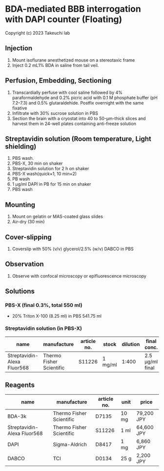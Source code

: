 # BDA-mediated BBB interrogation with DAPI counter (Floating)
Copyright (c) 2023 Takeuchi lab


## Injection
1. Mount isoflurane anesthetized mouse on a stereotaxic frame
1. Inject 0.2 mL1% BDA in saline from tail veil.

## Perfusion, Embedding, Sectioning
1. Transcardially perfuse with cool saline followed by 4% paraformaldehyde and 0.2% picric acid with 0.1 M phosphate buffer (pH 7.2–7.3) and 0.5% glutaraldehide. Postfix overnight with the same fixative
1. Infiltrate with 30% sucrose solution in PBS
1. Section the brain with a cryostat into 40 to 50-µm-thick slices and harvest them in 24-well plates containing anti-freeze solution

## Streptavidin solution (Room temperature, Light shielding)
1. PBS wash.
1. PBS-X, 30 min on shaker
1. Streptavidin solution for 2 h on shaker
1. PBS-X wash(quick×1, 10 min×2)
1. PB wash
1. 1 µg/ml DAPI in PB for 15 min on shaker
1. PBS wash

## Mounting
1. Mount on gelatin or MAS-coated glass slides
1. Air-dry (30 min)

## Cover-slipping
1. Coverslip with 50% (v/v) glycerol/2.5% (w/v) DABCO in PBS

## Observation
1. Observe with confocal microscopy or epifluorescence microscopy

## Solutions
### PBS-X (final 0.3%, total 550 ml)
- 20% Triton X-100 (8.25 ml) in PBS 541.75 ml

### Streptavidin solution (in PBS-X)
| name              | manufacture              | article no. | stock   | dilution | final conc.   |
| ----------------- | ------------------------ | ----------- | ------- | -------- | ------------- |
| Streptavidin-Alexa Fluor568 | Thermo Fisher Scientific | S11226      | 1 mg/ml | 1:400    | 2.5 µg/ml final |


## Reagents
| name              | manufacture              | article no. | unit  | price      |
| ----------------- | ------------------------ | ----------- | ----- | ---------- |
| BDA-3k           | Thermo Fisher Scientific | D7135       | 10 mg | 79,200 JPY |
| Streptavidin-Alexa Fluor568 | Thermo Fisher Scientific | S11226     | 1 ml  | 64,600 JPY |
| DAPI              | Sigma-Aldrich            | D8417       | 1 mg  | 6,860 JPY  |
| DABCO             | TCI                      | D0134       | 25 g  | 2,200 JPY  |
